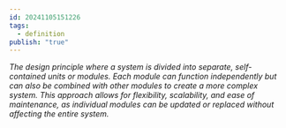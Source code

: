 ```yaml
---
id: 20241105151226
tags:
  - definition
publish: "true"
---
```

*The design principle where a system is divided into separate, self-contained units or modules. Each module can function independently but can also be combined with other modules to create a more complex system. This approach allows for flexibility, scalability, and ease of maintenance, as individual modules can be updated or replaced without affecting the entire system.*